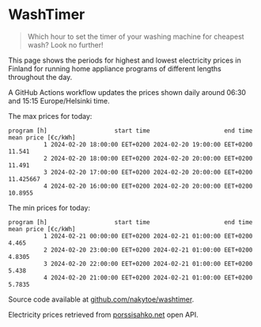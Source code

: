 
# WashTimer

> Which hour to set the timer of your washing machine for cheapest wash? Look no further!

This page shows the periods for highest and lowest electricity prices in Finland 
for running home appliance programs of different lengths throughout the day. 

A GitHub Actions workflow updates the prices shown daily around 06:30 and 15:15 Europe/Helsinki time.

The max prices for today:

	program [h]                   start time                     end time mean price [€c/kWh]
	          1 2024-02-20 18:00:00 EET+0200 2024-02-20 19:00:00 EET+0200              11.541
	          2 2024-02-20 18:00:00 EET+0200 2024-02-20 20:00:00 EET+0200              11.491
	          3 2024-02-20 17:00:00 EET+0200 2024-02-20 20:00:00 EET+0200           11.425667
	          4 2024-02-20 16:00:00 EET+0200 2024-02-20 20:00:00 EET+0200             10.8955

The min prices for today:

	program [h]                   start time                     end time mean price [€c/kWh]
	          1 2024-02-21 00:00:00 EET+0200 2024-02-21 01:00:00 EET+0200               4.465
	          2 2024-02-20 23:00:00 EET+0200 2024-02-21 01:00:00 EET+0200              4.8305
	          3 2024-02-20 22:00:00 EET+0200 2024-02-21 01:00:00 EET+0200               5.438
	          4 2024-02-20 21:00:00 EET+0200 2024-02-21 01:00:00 EET+0200              5.7835


Source code available at [github.com/nakytoe/washtimer](https://github.com/nakytoe/washtimer).

Electricity prices retrieved from [porssisahko.net](https://porssisahko.net/api) open API.
